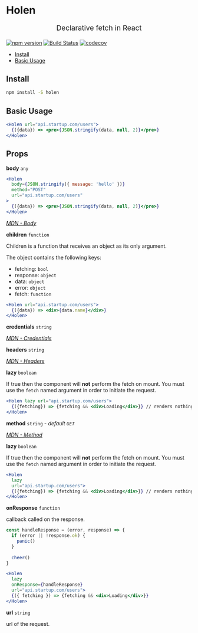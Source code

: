 

# Holen
<p align="center" style="font-size: 1.2rem;">Declarative fetch in React</p>

[![npm version](https://badge.fury.io/js/holen.svg)](https://badge.fury.io/js/holen)
[![Build Status](https://travis-ci.org/tkh44/holen.svg?branch=master)](https://travis-ci.org/tkh44/holen)
[![codecov](https://codecov.io/gh/tkh44/holen/branch/master/graph/badge.svg)](https://codecov.io/gh/tkh44/holen)

-   [Install](#install)
-   [Basic Usage](#basic-usage)

## Install

```bash
npm install -S holen
```

## Basic Usage
```jsx harmony
<Holen url="api.startup.com/users">
  {({data}) => <pre>{JSON.stringify(data, null, 2)}</pre>}
</Holen>
```

## Props

**body** `any`

```jsx harmony
<Holen 
  body={JSON.stringify({ message: 'hello' })}
  method="POST"
  url="api.startup.com/users"
>
  {({data}) => <pre>{JSON.stringify(data, null, 2)}</pre>}
</Holen>
```

*[MDN - Body](https://developer.mozilla.org/en-US/docs/Web/API/Fetch_API/Using_Fetch#Body)*

**children** `function`

Children is a function that receives an object as its only argument.

The object contains the following keys:

- fetching: `bool`
- response: `object`
- data: `object`
- error: `object`
- fetch: `function`

```jsx harmony
<Holen url="api.startup.com/users">
  {({data}) => <div>{data.name}</div>}
</Holen>
```

**credentials** `string`

*[MDN - Credentials](https://developer.mozilla.org/en-US/docs/Web/API/Fetch_API/Using_Fetch#Sending_a_request_with_credentials_included)*

**headers** `string`

*[MDN - Headers](https://developer.mozilla.org/en-US/docs/Web/API/Fetch_API/Using_Fetch#Headers)*


**lazy** `boolean`

If true then the component will **not** perform the fetch on mount. 
You must use the `fetch` named argument in order to initiate the request.

```jsx harmony
<Holen lazy url="api.startup.com/users">
  {({fetching}) => {fetching && <div>Loading</div>}} // renders nothing, fetch was not started
</Holen>
```

**method** `string` - *default `GET`*

*[MDN - Method](https://developer.mozilla.org/en-US/docs/Web/API/Request/method)*

**lazy** `boolean`

If true then the component will **not** perform the fetch on mount. 
You must use the `fetch` named argument in order to initiate the request.

```jsx harmony
<Holen 
  lazy 
  url="api.startup.com/users">
  {({fetching}) => {fetching && <div>Loading</div>}} // renders nothing, fetch was not started
</Holen>
```

**onResponse** `function`

callback called on the response.

```jsx harmony
const handleResponse = (error, response) => {
  if (error || !response.ok) {
    panic()
  }
  
  cheer()
}

<Holen 
  lazy
  onResponse={handleResponse}
  url="api.startup.com/users">
  {({ fetching }) => {fetching && <div>Loading</div>}}
</Holen>
```

**url** `string`

url of the request.
